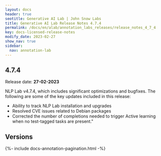 ```yaml
---
layout: docs
header: true
seotitle: Generative AI Lab | John Snow Labs
title: Generative AI Lab Release Notes 4.7.4
permalink: /docs/en/alab/annotation_labs_releases/release_notes_4_7_4
key: docs-licensed-release-notes
modify_date: 2023-02-27
show_nav: true
sidebar:
  nav: annotation-lab
---
```


<div class="h3-box" markdown="1">

## 4.7.4

Release date: **27-02-2023**

NLP Lab v4.7.4, which includes significant optimizations and bugfixes. The following are some of the key updates included in this release:
	
- Ability to track NLP Lab installation and upgrades	
- Resolved CVE issues related to Debian packages	
- Corrected the number of completions needed to trigger Active learning when no test-tagged tasks are present."

</div><div class="prev_ver h3-box" markdown="1">

## Versions

</div>

{%- include docs-annotation-pagination.html -%}